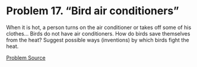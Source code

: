 # Problem 17. “Bird air conditioners”

When it is hot, a person turns on the air conditioner or takes off some of his clothes... Birds do not have air conditioners. How do birds save themselves from the heat? Suggest possible ways (inventions) by which birds fight the heat.

[Problem Source](https://www.trizland.ru/tasks/1246/)